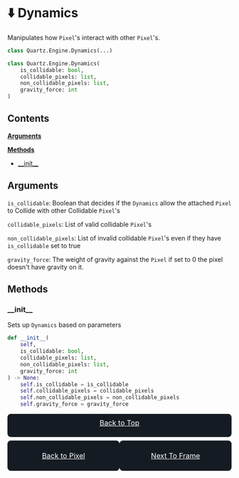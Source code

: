 # ⬇️ Dynamics
Manipulates how `Pixel`'s interact with other `Pixel`'s.
```py
class Quartz.Engine.Dynamics(...)
```
```py
class Quartz.Engine.Dynamics(
    is_collidable: bool,
    collidable_pixels: list,
    non_collidable_pixels: list,
    gravity_force: int
)
```

## Contents
[**Arguments**](#arguments)

[**Methods**](#methods)
- [\_\_init\_\_](#\_\_init\_\_)

## Arguments
`is_collidable`: Boolean that decides if the `Dynamics` allow the attached `Pixel` to Collide with other Collidable `Pixel`'s

`collidable_pixels`: List of valid collidable `Pixel`'s

`non_collidable_pixels`: List of invalid collidable `Pixel`'s even if they have `is_collidable` set to true

`gravity_force`: The weight of gravity against the `Pixel` if set to 0 the pixel doesn't have gravity on it. 

## Methods

### \_\_init\_\_
Sets up `Dynamics` based on parameters
```py
def __init__(
    self,
    is_collidable: bool,
    collidable_pixels: list,
    non_collidable_pixels: list,
    gravity_force: int
) -> None:
    self.is_collidable = is_collidable
    self.collidable_pixels = collidable_pixels
    self.non_collidable_pixels = non_collidable_pixels
    self.gravity_force = gravity_force
```

<div style="width: 100%; margin-bottom: 7.5px;display: flex; justify-content: space-between;">
    <a href="#⬇️-dynamics" style="width: 100%; height: 2rem; background-color: #151B23; color: white; border-radius: 7.5px; padding: 10px; text-align: center; font-size: 16px; font-weight: 400;">Back to Top</a>
</div>
<div style="width: 100%; display: flex; justify-content: space-between;">
    <a href="PIXEL.md" style="display: flex; justify-content: center; align-items: center; width: 47%; height: 3rem; background-color: #151B23; color: white; border-radius: 7.5px; padding: 10px; text-align: center; font-size: 16px; font-weight: 400;">Back to Pixel</a>
    <a href="FRAME.md" style="display: flex; justify-content: center; align-items: center; width: 47%; height: 3rem; background-color: #151B23; color: white; border-radius: 7.5px; padding: 10px; text-align: center; font-size: 16px; font-weight: 400;">Next To Frame</a>
</div>